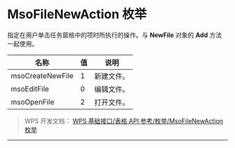 # MsoFileNewAction 枚举

指定在用户单击任务窗格中的项时所执行的操作。与 **NewFile** 对象的 **Add** 方法一起使用。

| 名称             | 值  | 说明       |
|------------------|-----|------------|
| msoCreateNewFile | 1   | 新建文件。 |
| msoEditFile      | 0   | 编辑文件。 |
| msoOpenFile      | 2   | 打开文件。 |

> WPS 开发文档： [WPS 基础接口/表格 API 参考/枚举/MsoFileNewAction 枚举](https://qn.cache.wpscdn.cn/encs/doc/office_v19/topics/WPS%20%E5%9F%BA%E7%A1%80%E6%8E%A5%E5%8F%A3/%E8%A1%A8%E6%A0%BC%20API%20%E5%8F%82%E8%80%83/%E6%9E%9A%E4%B8%BE/MsoFileNewAction%20%E6%9E%9A%E4%B8%BE.html)

------------------------------------------------------------------------
